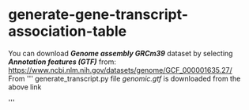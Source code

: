 # generate-gene-transcript-association-table

You can download ***Genome assembly GRCm39*** dataset by selecting ***Annotation features (GTF)*** from: <br> 
https://www.ncbi.nlm.nih.gov/datasets/genome/GCF_000001635.27/
<br>
From 
'''
generate_transcript.py file
*genomic.gtf* is downloaded from the above link

'''


